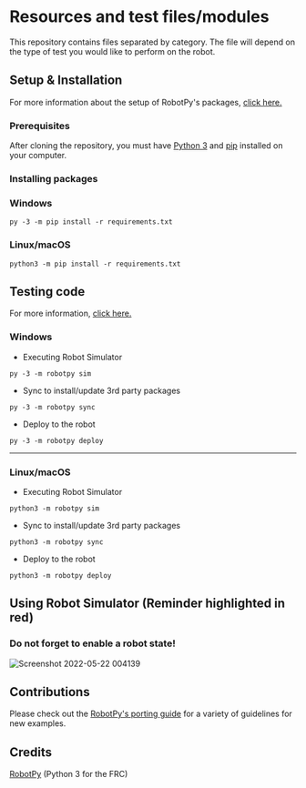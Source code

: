 # Resources and test files/modules

This repository contains files separated by category. The file will depend on the type of test you would like to perform on the robot.
## Setup & Installation
For more information about the setup of RobotPy's packages, <a href="https://robotpy.readthedocs.io/en/stable/install/index.html">click here.</a><br>
### Prerequisites
After cloning the repository, you must have <a href="https://www.python.org/downloads/">Python 3</a> and <a href="https://pypi.org/project/pip/">pip</a> installed on your computer.
### Installing packages
### Windows
```
py -3 -m pip install -r requirements.txt
```
### Linux/macOS
```
python3 -m pip install -r requirements.txt
```
## Testing code
For more information, <a href="https://docs.wpilib.org/en/stable/docs/zero-to-robot/step-2/python-setup.html">click here.</a><br>
### Windows
- Executing Robot Simulator
```
py -3 -m robotpy sim
```
- Sync to install/update 3rd party packages
```
py -3 -m robotpy sync
```
- Deploy to the robot
```
py -3 -m robotpy deploy
```
---
### Linux/macOS
- Executing Robot Simulator
```
python3 -m robotpy sim
```
- Sync to install/update 3rd party packages
```
python3 -m robotpy sync
```
- Deploy to the robot
```
python3 -m robotpy deploy
```
## Using Robot Simulator (Reminder highlighted in red)
### Do not forget to enable a robot state!<br>
![Screenshot 2022-05-22 004139](https://user-images.githubusercontent.com/73722088/169677573-44665203-6c40-4d09-a6f8-7b2e23cbed30.png)

## Contributions
Please check out the <a href="https://github.com/robotpy/examples/blob/main/CONTRIBUTING.md">RobotPy's porting guide</a> for a variety of guidelines for new examples.

## Credits
<a href="https://robotpy.readthedocs.io/en/stable/index.html">RobotPy</a> (Python 3 for the FRC)

